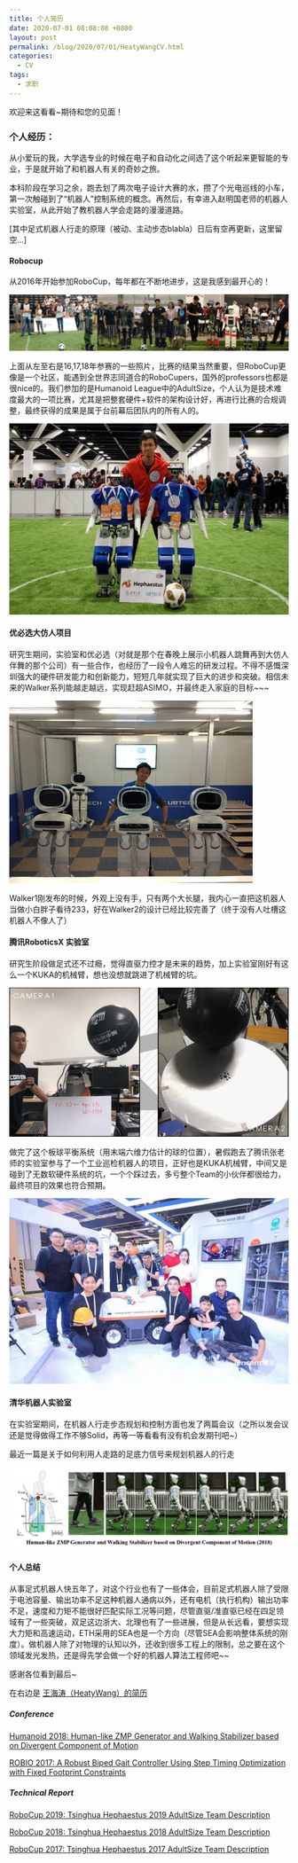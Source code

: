 ```yaml
---
title: 个人简历
date: 2020-07-01 08:08:08 +0800
layout: post
permalink: /blog/2020/07/01/HeatyWangCV.html
categories:
  - CV
tags:
  - 求职
---
```

欢迎来这看看~期待和您的见面！

### 个人经历：

从小爱玩的我，大学选专业的时候在电子和自动化之间选了这个听起来更智能的专业，于是就开始了和机器人有关的奇妙之旅。

本科阶段在学习之余，跑去划了两次电子设计大赛的水，攒了个光电巡线的小车，第一次触碰到了“机器人”控制系统的概念。再然后，有幸进入赵明国老师的机器人实验室，从此开始了教机器人学会走路的漫漫道路。

[其中足式机器人行走的原理（被动、主动步态blabla）日后有空再更新，这里留空...]

#### Robocup

从2016年开始参加RoboCup，每年都在不断地进步，这是我感到最开心的！

![](https://raw.githubusercontent.com/whtqh/image_files/master/life/robocup2016_robot.png)

上面从左至右是16,17,18年参赛的一些照片，比赛的结果当然重要，但RoboCup更像是一个社区，能遇到全世界志同道合的RoboCupers，国外的professors也都是很nice的。我们参加的是Humanoid League中的AdultSize，个人认为是技术难度最大的一项比赛，尤其是把整套硬件+软件的架构设计好，再进行比赛的合规调整，最终获得的成果是属于台前幕后团队内的所有人的。

![](https://raw.githubusercontent.com/whtqh/image_files/master/life/robocup2019_robot.jpg)



#### 优必选大仿人项目

研究生期间，实验室和优必选（对就是那个在春晚上展示小机器人跳舞再到大仿人伴舞的那个公司）有一些合作，也经历了一段令人难忘的研发过程。不得不感慨深圳强大的硬件研发能力和创新能力，短短几年就实现了巨大的进步和突破。相信未来的Walker系列能越走越远，实现赶超ASIMO，并最终走入家庭的目标~~~

![](https://raw.githubusercontent.com/whtqh/image_files/master/life/ces2018.png)

Walker1刚发布的时候，外观上没有手，只有两个大长腿，我内心一直把这机器人当做小白胖子看待233，好在Walker2的设计已经比较完善了（终于没有人吐槽这机器人不像人了）



#### 腾讯RoboticsX 实验室

研究生阶段做足式还不过瘾，觉得直驱力控才是未来的趋势，加上实验室刚好有这么一个KUKA的机械臂，想也没想就跳进了机械臂的坑。

![](https://raw.githubusercontent.com/whtqh/image_files/master/life/kuka_ball_plate.png)

做完了这个板球平衡系统（用末端六维力估计的球的位置），暑假跑去了腾讯张老师的实验室参与了一个工业巡检机器人的项目，正好也是KUKA机械臂，中间又是碰到了无数软硬件系统的坑，一个个踩过去，多亏整个Team的小伙伴都很给力，最终项目的效果也符合预期。

![](https://raw.githubusercontent.com/whtqh/image_files/master/life/tencent_robot.jpg)



#### 清华机器人实验室

在实验室期间，在机器人行走步态规划和控制方面也发了两篇会议（之所以发会议还是觉得做得工作不够Solid，再等一等看看有没有机会发期刊吧~）

最近一篇是关于如何利用人走路的足底力信号来规划机器人的行走

![](https://raw.githubusercontent.com/whtqh/image_files/master/life/humanoids18_paper.png)





#### 个人总结

从事足式机器人快五年了，对这个行业也有了一些体会，目前足式机器人除了受限于电池容量、输出功率不足这种机器人通病以外，还有电机（执行机构）输出功率不足，速度和力矩不能很好匹配实际工况等问题，尽管直驱/准直驱已经在四足领域有了一些突破，双足这边浙大、北理也有了一些进展，但是从长远看，要想实现大力矩和高速运动，ETH采用的SEA也是一个方向（尽管SEA会影响整体系统的刚度）。做机器人除了对物理的认知以外，还收到很多工程上的限制，总之要在这个领域发光发热，还是得先学会做一个好的机器人算法工程师吧~~





感谢各位看到最后~

在右边是 [王海涛（HeatyWang）的简历](/images/pdf/HeatyWangCV.pdf)



##### Conference

[Humanoid 2018: Human-like ZMP Generator and Walking Stabilizer based on Divergent Component of Motion](/images/pdf/humanoids18_0193.pdf)

[ROBIO 2017: A Robust Biped Gait Controller Using Step Timing Optimization with Fixed Footprint Constraints](/images/pdf/robio17-293.pdf)



##### Technical Report

[RoboCup 2019: Tsinghua Hephaestus 2019 AdultSize Team Description](/images/pdf/Tsinghua_Hephaestus_TDP_2019.pdf)

[RoboCup 2018: Tsinghua Hephaestus 2018 AdultSize Team Description](/images/pdf/Tsinghua_Hephaestus_TDP_2018.pdf)

[RoboCup 2017: Tsinghua Hephaestus 2017 AdultSize Team Description](/images/pdf/Tsinghua_Hephaestus_TDP_2017.pdf)

